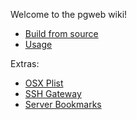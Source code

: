 Welcome to the pgweb wiki!

- [Build from source](https://github.com/sosedoff/pgweb/wiki/Build-from-source)
- [Usage](https://github.com/sosedoff/pgweb/wiki/Usage)

Extras:

- [OSX Plist](https://github.com/sosedoff/pgweb/wiki/Plist)
- [SSH Gateway](https://github.com/sosedoff/pgweb/wiki/SSH-Gateway)
- [Server Bookmarks](https://github.com/sosedoff/pgweb/wiki/Server-Connection-Bookmarks)